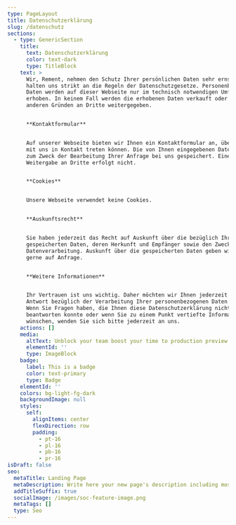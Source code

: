```yaml
---
type: PageLayout
title: Datenschutzerklärung
slug: /datenschutz
sections:
  - type: GenericSection
    title:
      text: Datenschutzerklärung
      color: text-dark
      type: TitleBlock
    text: >
      Wir, Rement, nehmen den Schutz Ihrer persönlichen Daten sehr ernst und
      halten uns strikt an die Regeln der Datenschutzgesetze. Personenbezogene
      Daten werden auf dieser Webseite nur im technisch notwendigen Umfang
      erhoben. In keinem Fall werden die erhobenen Daten verkauft oder aus
      anderen Gründen an Dritte weitergegeben.


      **Kontaktformular**


      Auf unserer Webseite bieten wir Ihnen ein Kontaktformular an, über das Sie
      mit uns in Kontakt treten können. Die von Ihnen eingegebenen Daten werden
      zum Zweck der Bearbeitung Ihrer Anfrage bei uns gespeichert. Eine
      Weitergabe an Dritte erfolgt nicht.


      **Cookies**


      Unsere Webseite verwendet keine Cookies.


      **Auskunftsrecht**


      Sie haben jederzeit das Recht auf Auskunft über die bezüglich Ihrer Person
      gespeicherten Daten, deren Herkunft und Empfänger sowie den Zweck der
      Datenverarbeitung. Auskunft über die gespeicherten Daten geben wir Ihnen
      gerne auf Anfrage.


      **Weitere Informationen**


      Ihr Vertrauen ist uns wichtig. Daher möchten wir Ihnen jederzeit Rede und
      Antwort bezüglich der Verarbeitung Ihrer personenbezogenen Daten stehen.
      Wenn Sie Fragen haben, die Ihnen diese Datenschutzerklärung nicht
      beantworten konnte oder wenn Sie zu einem Punkt vertiefte Informationen
      wünschen, wenden Sie sich bitte jederzeit an uns.
    actions: []
    media:
      altText: Unblock your team boost your time to production preview
      elementId: ''
      type: ImageBlock
    badge:
      label: This is a badge
      color: text-primary
      type: Badge
    elementId: ''
    colors: bg-light-fg-dark
    backgroundImage: null
    styles:
      self:
        alignItems: center
        flexDirection: row
        padding:
          - pt-16
          - pl-16
          - pb-16
          - pr-16
isDraft: false
seo:
  metaTitle: Landing Page
  metaDescription: Write here your new page's description including most relevant keywords.
  addTitleSuffix: true
  socialImage: /images/soc-feature-image.png
  metaTags: []
  type: Seo
---
```

